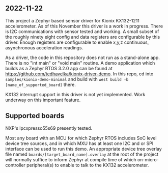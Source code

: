 ## 2022-11-22

This project a Zephyr based sensor driver for Kionix KX132-1211 accelerometer.  As of this November this driver is a work in progress.  There is I2C communications with sensor tested and working.  A small subset of the roughly ninety eight config and data registers are configurable by this driver.  Enough registers are configurable to enable x,y,z continuous, asynchronous acceleration readings.

As a driver, the code in this repository does not run as a stand-alone app.  There is no "int main" or "void main" routine.  A demo application which builds as a Zephyr RTOS 3.2.0 app can be found at https://github.com/tedhavelka/kionix-driver-demo.  In this repo, cd into `samples/kionix-demo-minimal` and build with `west build -b [name_of_supported_board]` there.
 
KX132 interrupt support in this driver is not yet implemented.  Work underway on this important feature.


## Supported boards

NXP's lpcxpresso55s69 presently tested.

Most any board with an MCU for which Zephyr RTOS includes SoC level device tree sources, and in which MXU has at least one I2C and or SPI interface can be used to run this demo.  An appropriate device tree overlay file named `boards/[target_board_name].overlay` at the root of the project will normally suffice to inform Zephyr at compile time of which on-micro-controller peripheral(s) to enable to talk to the KX132 accelerometer.

